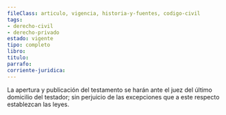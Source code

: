 ```yaml
---
fileClass: articulo, vigencia, historia-y-fuentes, codigo-civil
tags:
- derecho-civil
- derecho-privado
estado: vigente
tipo: completo
libro:
titulo:
parrafo:
corriente-juridica:
---
```

La apertura y publicación del testamento se harán ante el juez del último domicilio del testador; sin perjuicio de las excepciones que a este respecto establezcan las leyes.